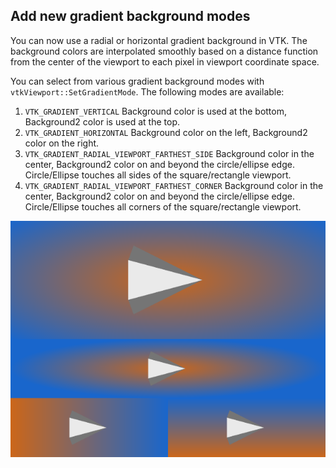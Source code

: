 ## Add new gradient background modes

You can now use a radial or horizontal gradient background in VTK. The background colors are interpolated smoothly
based on a distance function from the center of the viewport to each pixel in viewport coordinate space.

You can select from various gradient background modes with `vtkViewport::SetGradientMode`. The following modes are available:

1. `VTK_GRADIENT_VERTICAL`
  Background color is used at the bottom, Background2 color is used at the top.
2. `VTK_GRADIENT_HORIZONTAL`
  Background color on the left, Background2 color on the right.
3. `VTK_GRADIENT_RADIAL_VIEWPORT_FARTHEST_SIDE`
  Background color in the center, Background2 color on and beyond the circle/ellipse edge. Circle/Ellipse touches all sides of the square/rectangle viewport.
4. `VTK_GRADIENT_RADIAL_VIEWPORT_FARTHEST_CORNER`
  Background color in the center, Background2 color on and beyond the circle/ellipse edge. Circle/Ellipse touches all corners of the square/rectangle viewport.

![Image showing different gradient modes](./add-radial-gradient-background.png)
